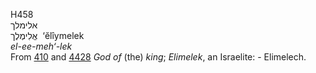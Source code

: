 <body>
  <p>H458<br>  אלימלך  <br> אֱלִימֶלֶך  ‎  ‘ĕlı̂ymelek  <br><i>el-ee-meh‘-lek </i><br>From <a href="h0410.htm">410</a> and <a href="h4428.htm">4428</a>  <i>God</i> <i>of</i> (the) <i>king</i>; <i>Elimelek</i>, an Israelite: - Elimelech.<br></p>
 </body>